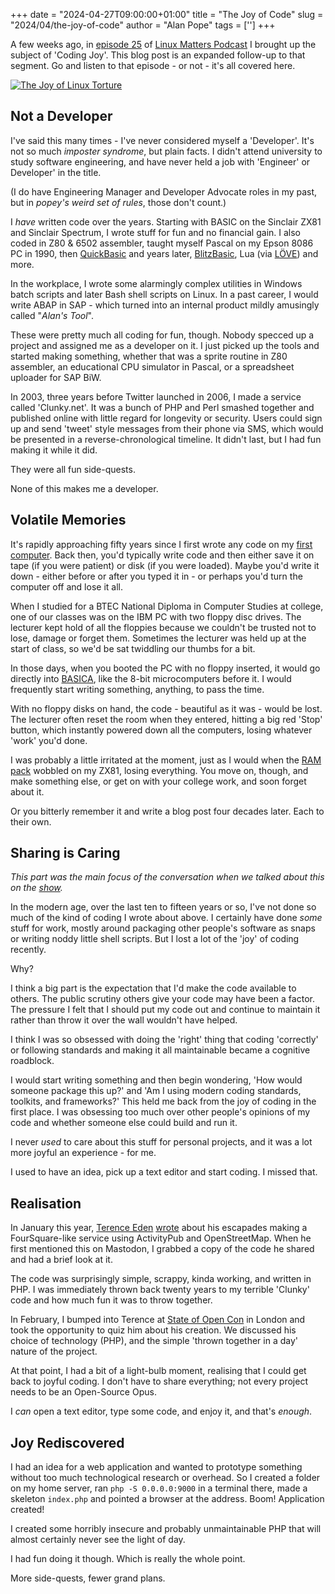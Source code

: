 +++
date = "2024-04-27T09:00:00+01:00"
title = "The Joy of Code"
slug = "2024/04/the-joy-of-code"
author = "Alan Pope"
tags = ['']
+++

A few weeks ago, in [episode 25](https://linuxmatters.sh/25/) of [Linux Matters Podcast](https://linuxmatters.sh/) I brought up the subject of 'Coding Joy'. This blog post is an expanded follow-up to that segment. Go and listen to that episode - or not - it's all covered here.

[![The Joy of Linux Torture](/images/2024-02-20/linuxmatters-banner-3000x750_30.png)](https://linuxmatters.sh/25/)

## Not a Developer

I've said this many times - I've never considered myself a 'Developer'. It's not so much *imposter syndrome*, but plain facts. I didn't attend university to study software engineering, and have never held a job with 'Engineer' or Developer' in the title. 

(I do have Engineering Manager and Developer Advocate roles in my past, but in *popey's weird set of rules*, those don't count.)

I *have* written code over the years. Starting with BASIC on the Sinclair ZX81 and Sinclair Spectrum, I wrote stuff for fun and no financial gain. I also coded in Z80 & 6502 assembler, taught myself Pascal on my Epson 8086 PC in 1990, then [QuickBasic](https://en.wikipedia.org/wiki/QuickBASIC) and years later, [BlitzBasic](https://en.wikipedia.org/wiki/Blitz_BASIC), Lua (via [LÖVE](https://love2d.org/)) and more. 

In the workplace, I wrote some alarmingly complex utilities in Windows batch scripts and later Bash shell scripts on Linux. In a past career, I would write ABAP in SAP - which turned into an internal product mildly amusingly called "*Alan's Tool*".

These were pretty much all coding for fun, though. Nobody specced up a project and assigned me as a developer on it. I just picked up the tools and started making something, whether that was a sprite routine in Z80 assembler, an educational CPU simulator in Pascal, or a spreadsheet uploader for SAP BiW.

In 2003, three years before Twitter launched in 2006, I made a service called 'Clunky.net'. It was a bunch of PHP and Perl smashed together and published online with little regard for longevity or security. Users could sign up and send 'tweet' style messages from their phone via SMS, which would be presented in a reverse-chronological timeline. It didn't last, but I had fun making it while it did.

They were all fun side-quests.

None of this makes me a developer.

## Volatile Memories

It's rapidly approaching fifty years since I first wrote any code on my [first computer](/blog/2021/03/fourty-years-on/). Back then, you'd typically write code and then either save it on tape (if you were patient) or disk (if you were loaded). Maybe you'd write it down - either before or after you typed it in - or perhaps you'd turn the computer off and lose it all.

When I studied for a BTEC National Diploma in Computer Studies at college, one of our classes was on the IBM PC with two floppy disc drives. The lecturer kept hold of all the floppies because we couldn't be trusted not to lose, damage or forget them. Sometimes the lecturer was held up at the start of class, so we'd be sat twiddling our thumbs for a bit.

In those days, when you booted the PC with no floppy inserted, it would go directly into [BASICA](https://en.wikipedia.org/wiki/IBM_BASIC#IBM_Advanced_BASIC), like the 8-bit microcomputers before it. I would frequently start writing something, anything, to pass the time.

With no floppy disks on hand, the code - beautiful as it was - would be lost. The lecturer often reset the room when they entered, hitting a big red 'Stop' button, which instantly powered down all the computers, losing whatever 'work' you'd done.

I was probably a little irritated at the moment, just as I would when the [RAM pack](https://en.wikipedia.org/wiki/RAM_pack) wobbled on my ZX81, losing everything. You move on, though, and make something else, or get on with your college work, and soon forget about it.

Or you bitterly remember it and write a blog post four decades later. Each to their own.

## Sharing is Caring

*This part was the main focus of the conversation when we talked about this on the [show](https://linuxmatters.sh/25/).*

In the modern age, over the last ten to fifteen years or so, I've not done so much of the kind of coding I wrote about above. I certainly have done *some* stuff for work, mostly around packaging other people's software as snaps or writing noddy little shell scripts. But I lost a lot of the 'joy' of coding recently.

Why?

I think a big part is the expectation that I'd make the code available to others. The public scrutiny others give your code may have been a factor. The pressure I felt that I should put my code out and continue to maintain it rather than throw it over the wall wouldn't have helped. 

I think I was so obsessed with doing the 'right' thing that coding 'correctly' or following standards and making it all maintainable became a cognitive roadblock.

I would start writing something and then begin wondering, 'How would someone package this up?' and 'Am I using modern coding standards, toolkits, and frameworks?' This held me back from the joy of coding in the first place. I was obsessing too much over other people's opinions of my code and whether someone else could build and run it. 

I never *used* to care about this stuff for personal projects, and it was a lot more joyful an experience - for me. 

I used to have an idea, pick up a text editor and start coding. I missed that.

## Realisation

In January this year, [Terence Eden](https://shkspr.mobi/) [wrote](https://shkspr.mobi/blog/2024/01/rebuilding-foursquare-for-activitypub-using-openstreetmap/) about his escapades making a FourSquare-like service using ActivityPub and OpenStreetMap. When he first mentioned this on Mastodon, I grabbed a copy of the code he shared and had a brief look at it.

The code was surprisingly simple, scrappy, kinda working, and written in PHP. I was immediately thrown back twenty years to my terrible 'Clunky' code and how much fun it was to throw together. 

In February, I bumped into Terence at [State of Open Con](https://stateofopencon.com/) in London and took the opportunity to quiz him about his creation. We discussed his choice of technology (PHP), and the simple 'thrown together in a day' nature of the project.

At that point, I had a bit of a light-bulb moment, realising that I could get back to joyful coding. I don't have to share everything; not every project needs to be an Open-Source Opus.

I *can* open a text editor, type some code, and enjoy it, and that's *enough*.

## Joy Rediscovered

I had an idea for a web application and wanted to prototype something without too much technological research or overhead. So I created a folder on my home server, ran `php -S 0.0.0.0:9000` in a terminal there, made a skeleton `index.php` and pointed a browser at the address. Boom! Application created! 

I created some horribly insecure and probably unmaintainable PHP that will almost certainly never see the light of day.

I had fun doing it though. Which is really the whole point.

More side-quests, fewer grand plans.













